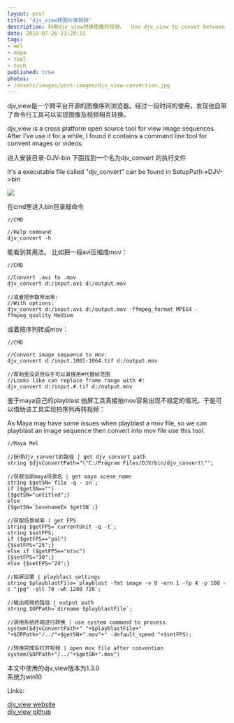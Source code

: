 ```yaml
---
layout: post
title: 'djv_view转图片或视频'
description: 利用djv_view转换图像和视频。  Use djv_view to convet between images and videos.
date: 2019-07-26 23:29:33
tags: 
- mel
- maya
- tool
- tech
published: true
photos:
- /assets/images/post-images/djv_view-convertion.jpg
---
```

djv_view是一个跨平台开源的图像序列浏览器。经过一段时间的使用，发现他自带了命令行工具可以实现图像及视频相互转换。

djv_view is a cross platform open source tool for view image sequences. After I’ve use it for a while, I found it contains a command line tool for convent images or videos.
<!--more-->

进入安装目录-DJV-bin 下面找到一个名为djv_convert 的执行文件

It's a executable file called "djv_convert" can be found in SetupPath->DJV->bin

![](https://jjstranger.github.io/assets/images/post-images/djv_convert.jpg)

在cmd里进入bin目录敲命令
```
//CMD

//Help command
djv_convert -h
```
能看到其用法。
比如把一段avi压缩成mov：
```
//CMD

//Convert .avi to .mov
djv_convert d:/input.avi d:/output.mov 

//或者把参数带出来:
//With options:
djv_convert d:/input.avi d:/output.mov -ffmpeg_format MPEG4 -ffmpeg_quality Medium
```
或着把序列转成mov：
```
//CMD

//Convert image sequence to mov:
djv_convert d:/input.1001-1064.tif d:/output.mov

//帮助里没说但似乎可以直接用#代替帧范围
//Looks like can replace frame range with #:
djv_convert d:/input.#.tif d:/output.mov
```
鉴于maya自己的playblast 拍屏工具真接拍mov容易出现不稳定的情况。于是可以借助该工具实现拍序列再转视频：

As Maya may have some issues when playblast a mov file, so we can playblast an  image sequence then convert into mov file use this tool. 

```
//Maya Mel

//获得djv_convert的路径 | get djv_convert path
string $djvConvertPath="\"C:/Program Files/DJV/bin/djv_convert\"";

//获取当前maya场景名 | get maya scene name
string $getSN=`file -q - sn`;
if ($getSN=="")
{$getSN="untitled";}
else
{$getSN=`basenameEx $getSN`;}

//获取场景帧率 | get FPS
string $getFPS=`currentUnit -q -t`;
string $setFPS;
if ($getFPS=="pal")
{$setFPS="25";}
else if ($getFPS=="ntsc")
{$setFPS="30";}
else {$setFPS="24";}

//拍屏设置 | playblast settings
string $playblastFile=`playblast -fmt image -v 0 -orn 1 -fp 4 -p 100 -c "jpg" -qlt 70 -wh 1280 720`;

//输出视频的路径 | output path
string $OPPath=`dirname $playblastFile`;

//调用系统终端进行转换 | use system command to process
system($djvConvertPath+" "+$playblastFile+" "+$OPPath+"/../"+$getSN+".mov"+" -default_speed "+$setFPS);

//转换完成后打开视频 | open mov file after convention
system($OPPath+"/../"+$getSN+".mov")
```

本文中使用的djv_view版本为1.3.0  
系统为win10  

Links:  

 [djv_view website](http://djv.sourceforge.net)  
 [djv_view github](https://github.com/darbyjohnston/DJV)
